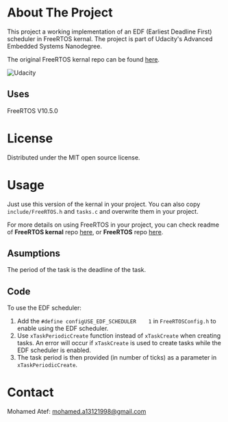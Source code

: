 # About The Project
This project a working implementation of an EDF (Earliest Deadline First) scheduler in FreeRTOS kernal. The project is part of Udacity's Advanced Embedded Systems Nanodegree.

The original FreeRTOS kernal repo can be found [here](https://github.com/FreeRTOS/FreeRTOS-Kernel).

![Udacity](https://img.shields.io/badge/Udacity-grey?style=for-the-badge&logo=udacity&logoColor=15B8E6)

## Uses
FreeRTOS V10.5.0

# License

Distributed under the MIT open source license.

# Usage

Just use this version of the kernal in your project. You can also copy `include/FreeRTOS.h` and `tasks.c` and overwrite them in your project.

For more details on using FreeRTOS in your project, you can check readme of **FreeRTOS kernal** repo [here](https://github.com/FreeRTOS/FreeRTOS-Kernel), or **FreeRTOS** repo [here](https://github.com/FreeRTOS/FreeRTOS).

## Asumptions
The period of the task is the deadline of the task.

## Code
To use the EDF scheduler:
1. Add the `#define configUSE_EDF_SCHEDULER    1` in `FreeRTOSConfig.h` to enable using the EDF scheduler.
2. Use `xTaskPeriodicCreate` function instead of `xTaskCreate` when creating tasks. An error will occur if `xTaskCreate` is used to create tasks while the EDF scheduler is enabled.
3. The task period is then provided (in number of ticks) as a parameter in `xTaskPeriodicCreate`.

# Contact

Mohamed Atef: mohamed.a13121998@gmail.com
